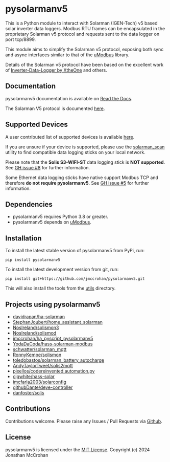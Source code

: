 # pysolarmanv5

This is a Python module to interact with Solarman (IGEN-Tech) v5 based solar
inverter data loggers. Modbus RTU frames can be encapsulated in the proprietary
Solarman v5 protocol and requests sent to the data logger on port tcp/8899.

This module aims to simplify the Solarman v5 protocol, exposing both sync and
async interfaces similar to that of the [uModbus](https://github.com/AdvancedClimateSystems/uModbus)
library.

Details of the Solarman v5 protocol have been based on the excellent work of
[Inverter-Data-Logger by XtheOne](https://github.com/XtheOne/Inverter-Data-Logger/)
and others.

## Documentation

pysolarmanv5 documentation is available on [Read the Docs](https://pysolarmanv5.readthedocs.io/).

The Solarman V5 protocol is documented [here](https://pysolarmanv5.readthedocs.io/en/latest/solarmanv5_protocol.html).

## Supported Devices

A user contributed list of supported devices is available [here](https://github.com/jmccrohan/pysolarmanv5/issues/11).

If you are unsure if your device is supported, please use the [solarman_scan](https://github.com/jmccrohan/pysolarmanv5/blob/main/utils/solarman_scan.py) 
utility to find compatible data logging sticks on your local network.

Please note that the **Solis S3-WIFI-ST** data logging stick is **NOT supported**.  
See [GH issue #8](https://github.com/jmccrohan/pysolarmanv5/issues/8) for further information. 

Some Ethernet data logging sticks have native support Modbus TCP and therefore **do not require pysolarmanv5**.
See [GH issue #5](https://github.com/jmccrohan/pysolarmanv5/issues/5) for further information. 

## Dependencies

- pysolarmanv5 requires Python 3.8 or greater.
- pysolarmanv5 depends on [uModbus](https://github.com/AdvancedClimateSystems/uModbus).

## Installation

To install the latest stable version of pysolarmanv5 from PyPi, run:

`pip install pysolarmanv5`

To install the latest development version from git, run:

`pip install git+https://github.com/jmccrohan/pysolarmanv5.git`

This will also install the tools from the [utils](/utils) directory.

## Projects using pysolarmanv5

- [davidrapan/ha-solarman](https://github.com/davidrapan/ha-solarman)
- [StephanJoubert/home_assistant_solarman](https://github.com/StephanJoubert/home_assistant_solarman)
- [NosIreland/solismon3](https://github.com/NosIreland/solismon3)
- [NosIreland/solismod](https://github.com/NosIreland/solismod)
- [jmccrohan/ha_pyscript_pysolarmanv5](https://github.com/jmccrohan/ha_pyscript_pysolarmanv5)
- [YodaDaCoda/hass-solarman-modbus](https://github.com/YodaDaCoda/hass-solarman-modbus)
- [schwatter/solarman_mqtt](https://github.com/schwatter/solarman_mqtt)
- [RonnyKempe/solismon](https://github.com/RonnyKempe/solismon)
- [toledobastos/solarman_battery_autocharge](https://github.com/toledobastos/solarman_battery_autocharge)
- [AndyTaylorTweet/solis2mqtt](https://github.com/AndyTaylorTweet/solis2mqtt)
- [pixellos/codereinvented.automation.py](https://github.com/pixellos/codereinvented.automation.py)
- [cjgwhite/hass-solar](https://github.com/cjgwhite/hass-solar)
- [imcfarla2003/solarconfig](https://github.com/imcfarla2003/solarconfig)
- [githubDante/deye-controller](https://github.com/githubDante/deye-controller)
- [danfoster/solis](https://github.com/danfoster/solis)

## Contributions

Contributions welcome. Please raise any Issues / Pull Requests via [Github](https://github.com/jmccrohan/pysolarmanv5).

## License

pysolarmanv5 is licensed under the [MIT License](https://github.com/jmccrohan/pysolarmanv5/blob/master/LICENSE). Copyright (c) 2024 Jonathan McCrohan
